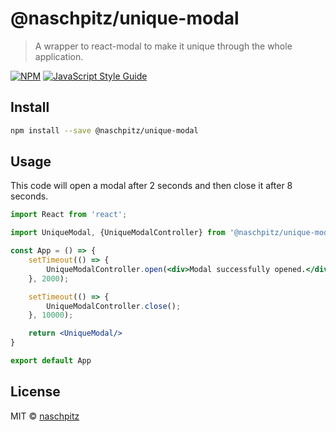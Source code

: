 # @naschpitz/unique-modal

> A wrapper to react-modal to make it unique through the whole application.

[![NPM](https://img.shields.io/npm/v/@naschpitz/unique-modal.svg)](https://www.npmjs.com/package/@naschpitz/unique-modal) [![JavaScript Style Guide](https://img.shields.io/badge/code_style-standard-brightgreen.svg)](https://standardjs.com)

## Install

```bash
npm install --save @naschpitz/unique-modal
```

## Usage

This code will open a modal after 2 seconds and then close it after 8 seconds.
```jsx
import React from 'react';

import UniqueModal, {UniqueModalController} from '@naschpitz/unique-modal';

const App = () => {
    setTimeout(() => {
        UniqueModalController.open(<div>Modal successfully opened.</div>)
    }, 2000);

    setTimeout(() => {
        UniqueModalController.close();
    }, 10000);

    return <UniqueModal/>
}

export default App
```

## License

MIT © [naschpitz](https://github.com/naschpitz)
